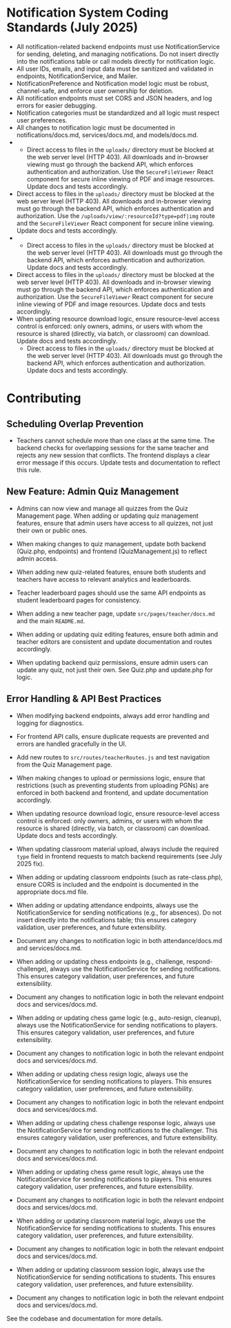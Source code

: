 # Notification System Coding Standards (July 2025)

- All notification-related backend endpoints must use NotificationService for sending, deleting, and managing notifications. Do not insert directly into the notifications table or call models directly for notification logic.
- All user IDs, emails, and input data must be sanitized and validated in endpoints, NotificationService, and Mailer.
- NotificationPreference and Notification model logic must be robust, channel-safe, and enforce user ownership for deletion.
- All notification endpoints must set CORS and JSON headers, and log errors for easier debugging.
- Notification categories must be standardized and all logic must respect user preferences.
- All changes to notification logic must be documented in notifications/docs.md, services/docs.md, and models/docs.md.
-  - Direct access to files in the `uploads/` directory must be blocked at the web server level (HTTP 403). All downloads and in-browser viewing must go through the backend API, which enforces authentication and authorization. Use the `SecureFileViewer` React component for secure inline viewing of PDF and image resources. Update docs and tests accordingly.
  - Direct access to files in the `uploads/` directory must be blocked at the web server level (HTTP 403). All downloads and in-browser viewing must go through the backend API, which enforces authentication and authorization. Use the `/uploads/view/:resourceId?type=pdf|img` route and the `SecureFileViewer` React component for secure inline viewing. Update docs and tests accordingly.
-  - Direct access to files in the `uploads/` directory must be blocked at the web server level (HTTP 403). All downloads must go through the backend API, which enforces authentication and authorization. Update docs and tests accordingly.
  - Direct access to files in the `uploads/` directory must be blocked at the web server level (HTTP 403). All downloads and in-browser viewing must go through the backend API, which enforces authentication and authorization. Use the `SecureFileViewer` React component for secure inline viewing of PDF and image resources. Update docs and tests accordingly.
- When updating resource download logic, ensure resource-level access control is enforced: only owners, admins, or users with whom the resource is shared (directly, via batch, or classroom) can download. Update docs and tests accordingly.
  - Direct access to files in the `uploads/` directory must be blocked at the web server level (HTTP 403). All downloads must go through the backend API, which enforces authentication and authorization. Update docs and tests accordingly.
# Contributing

## Scheduling Overlap Prevention
- Teachers cannot schedule more than one class at the same time. The backend checks for overlapping sessions for the same teacher and rejects any new session that conflicts. The frontend displays a clear error message if this occurs. Update tests and documentation to reflect this rule.


## New Feature: Admin Quiz Management

- Admins can now view and manage all quizzes from the Quiz Management page. When adding or updating quiz management features, ensure that admin users have access to all quizzes, not just their own or public ones.
- When making changes to quiz management, update both backend (Quiz.php, endpoints) and frontend (QuizManagement.js) to reflect admin access.

- When adding new quiz-related features, ensure both students and teachers have access to relevant analytics and leaderboards.
- Teacher leaderboard pages should use the same API endpoints as student leaderboard pages for consistency.
- When adding a new teacher page, update `src/pages/teacher/docs.md` and the main `README.md`.

- When adding or updating quiz editing features, ensure both admin and teacher editors are consistent and update documentation and routes accordingly.

- When updating backend quiz permissions, ensure admin users can update any quiz, not just their own. See Quiz.php and update.php for logic.

## Error Handling & API Best Practices
- When modifying backend endpoints, always add error handling and logging for diagnostics.
- For frontend API calls, ensure duplicate requests are prevented and errors are handled gracefully in the UI.
- Add new routes to `src/routes/teacherRoutes.js` and test navigation from the Quiz Management page.
- When making changes to upload or permissions logic, ensure that restrictions (such as preventing students from uploading PGNs) are enforced in both backend and frontend, and update documentation accordingly.
- When updating resource download logic, ensure resource-level access control is enforced: only owners, admins, or users with whom the resource is shared (directly, via batch, or classroom) can download. Update docs and tests accordingly.
- When updating classroom material upload, always include the required `type` field in frontend requests to match backend requirements (see July 2025 fix).
- When adding or updating classroom endpoints (such as rate-class.php), ensure CORS is included and the endpoint is documented in the appropriate docs.md file.

- When adding or updating attendance endpoints, always use the NotificationService for sending notifications (e.g., for absences). Do not insert directly into the notifications table; this ensures category validation, user preferences, and future extensibility.
- Document any changes to notification logic in both attendance/docs.md and services/docs.md.

- When adding or updating chess endpoints (e.g., challenge, respond-challenge), always use the NotificationService for sending notifications. This ensures category validation, user preferences, and future extensibility.
- Document any changes to notification logic in both the relevant endpoint docs and services/docs.md.

- When adding or updating chess game logic (e.g., auto-resign, cleanup), always use the NotificationService for sending notifications to players. This ensures category validation, user preferences, and future extensibility.
- Document any changes to notification logic in both the relevant endpoint docs and services/docs.md.

- When adding or updating chess resign logic, always use the NotificationService for sending notifications to players. This ensures category validation, user preferences, and future extensibility.
- Document any changes to notification logic in both the relevant endpoint docs and services/docs.md.

- When adding or updating chess challenge response logic, always use the NotificationService for sending notifications to the challenger. This ensures category validation, user preferences, and future extensibility.
- Document any changes to notification logic in both the relevant endpoint docs and services/docs.md.

- When adding or updating chess game result logic, always use the NotificationService for sending notifications to players. This ensures category validation, user preferences, and future extensibility.
- Document any changes to notification logic in both the relevant endpoint docs and services/docs.md.

- When adding or updating classroom material logic, always use the NotificationService for sending notifications to students. This ensures category validation, user preferences, and future extensibility.
- Document any changes to notification logic in both the relevant endpoint docs and services/docs.md.

- When adding or updating classroom session logic, always use the NotificationService for sending notifications to students. This ensures category validation, user preferences, and future extensibility.
- Document any changes to notification logic in both the relevant endpoint docs and services/docs.md.

See the codebase and documentation for more details.
